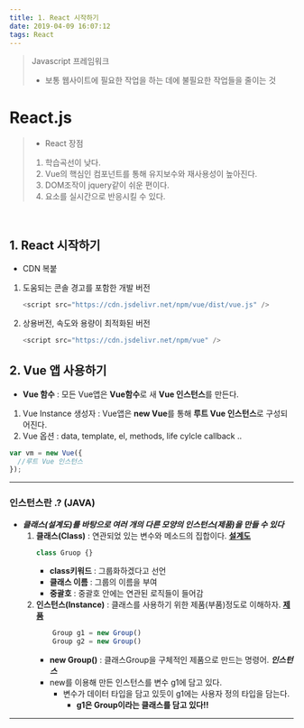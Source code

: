 ```yaml
---
title: 1. React 시작하기
date: 2019-04-09 16:07:12
tags: React
---
```


> Javascript 프레임워크
>
> - 보통 웹사이트에 필요한 작업을 하는 데에 불필요한 작업들을 줄이는 것

# React.js

> - React 장점
>
> 1. 학습곡선이 낮다.
> 2. Vue의 핵심인 컴포넌트를 통해 유지보수와 재사용성이 높아진다.
> 3. DOM조작이 jquery같이 쉬운 편이다.
> 4. 요소를 실시간으로 반응시킬 수 있다.

<br/>

## 1. React 시작하기

- CDN 복붙

1. 도움되는 콘솔 경고를 포함한 개발 버전

   ```js
   <script src="https://cdn.jsdelivr.net/npm/vue/dist/vue.js" />
   ```

2. 상용버전, 속도와 용량이 최적화된 버전
   ```js
   <script src="https://cdn.jsdelivr.net/npm/vue" />
   ```

## 2. Vue 앱 사용하기

- **Vue 함수** : 모든 Vue앱은 **Vue함수**로 새 **Vue 인스턴스**를 만든다.

1. Vue Instance 생성자 : Vue앱은 **new Vue**를 통해 **루트 Vue 인스턴스**로 구성되어진다.
2. Vue 옵션 : data, template, el, methods, life cylcle callback ..

```js
var vm = new Vue({
  //루트 Vue 인스턴스
});
```

---

### 인스턴스란 .? (JAVA)

- **_클래스(설계도)를 바탕으로 여러 개의 다른 모양의 인스턴스(제품)을 만들 수 있다_**
  1. **클래스(Class)** : 연관되었 있는 변수와 메소드의 집합이다. **<u>설계도</u>**
     ```js
     class Gruop {}
     ```
     - **class키워드** : 그룹화하겠다고 선언
     - **클래스 이름** : 그룹의 이름을 부여
     - **중괄호** : 중괄호 안에는 연관된 로직들이 들어감
  2. **인스턴스(Instance)** : 클래스를 사용하기 위한 제품(부품)정도로 이해하자. **<u>제품</u>**
     ```js
         Group g1 = new Group()
         Group g2 = new Group()
     ```
     - **new Group()** : 클래스Group을 구체적인 제품으로 만드는 명령어. **_인스턴스_**
     - new를 이용해 만든 인스턴스를 변수 g1에 담고 있다.
       - 변수가 데이터 타입을 담고 있듯이 g1에는 사용자 정의 타입을 담는다.
         - **g1은 Group이라는 클래스를 담고 있다!!**

---
